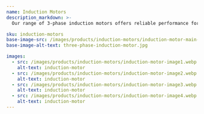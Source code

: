 ```yaml
---
name: Induction Motors
description_markdown: >-
  Our range of 3-phase induction motors offers reliable performance for various industrial applications. Available in multiple brands, horsepower, and kW ratings, these motors provide high efficiency, durability, and smooth operation for your heavy-duty needs. Perfect for pumps, conveyors, compressors, and more.

sku: induction-motors
base-image-src: /images/products/induction-motors/induction-motor-main-image.webp
base-image-alt-text: three-phase-induction-motor.jpg

images:
  - src: /images/products/induction-motors/induction-motor-image1.webp
    alt-text: induction-motor
  - src: /images/products/induction-motors/induction-motor-image2.webp
    alt-text: induction-motor
  - src: /images/products/induction-motors/induction-motor-image3.webp
    alt-text: induction-motor
  - src: /images/products/induction-motors/induction-motor-image4.webp
    alt-text: induction-motor
---
```

